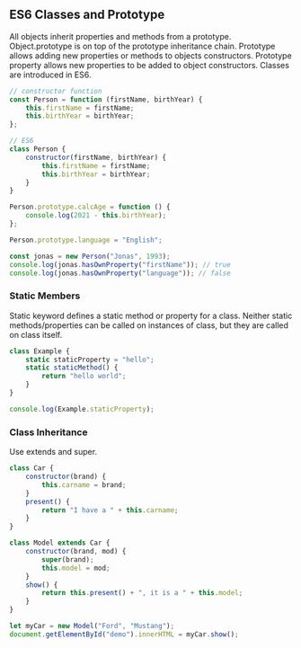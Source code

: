 ## ES6 Classes and Prototype

All objects inherit properties and methods from a prototype. Object.prototype is on top of the prototype inheritance chain. Prototype allows adding new properties or methods to objects constructors. Prototype property allows new properties to be added to object constructors. Classes are introduced in ES6.

```javascript
// constructor function
const Person = function (firstName, birthYear) {
    this.firstName = firstName;
    this.birthYear = birthYear;
};

// ES6
class Person {
    constructor(firstName, birthYear) {
        this.firstName = firstName;
        this.birthYear = birthYear;
    }
}

Person.prototype.calcAge = function () {
    console.log(2021 - this.birthYear);
};

Person.prototype.language = "English";

const jonas = new Person("Jonas", 1993);
console.log(jonas.hasOwnProperty("firstName")); // true
console.log(jonas.hasOwnProperty("language")); // false
```

### Static Members

Static keyword defines a static method or property for a class. Neither static methods/properties can be called on instances of class, but they are called on class itself.

```js
class Example {
    static staticProperty = "hello";
    static staticMethod() {
        return "hello world";
    }
}

console.log(Example.staticProperty);
```

### Class Inheritance

Use extends and super.

```javascript
class Car {
    constructor(brand) {
        this.carname = brand;
    }
    present() {
        return "I have a " + this.carname;
    }
}

class Model extends Car {
    constructor(brand, mod) {
        super(brand);
        this.model = mod;
    }
    show() {
        return this.present() + ", it is a " + this.model;
    }
}

let myCar = new Model("Ford", "Mustang");
document.getElementById("demo").innerHTML = myCar.show();
```
